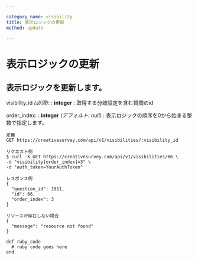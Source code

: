 ```yaml
---

category_name: visibility
title: 表示ロジックの更新
method: update

---
```


# 表示ロジックの更新

## 表示ロジックを更新します。

visibility_id _(必須)_:
: __integer__
: 取得する分岐設定を含む質問のid

order_index:
: __integer__ _(デフォルト: null)_
: 表示ロジックの順序を0から始まる整数で指定します。

~~~
定義
GET https://creativesurvey.com/api/v1/visibilities/:visibility_id

リクエスト例
$ curl -X GET https://creativesurvey.com/api/v1/visibilities/66 \
-d "visibility[order_index]=3" \
-d "auth_token=YourAuthToken"

レスポンス例
{
  "question_id": 1911,
  "id": 66,
  "order_index": 3
}

リソースが存在しない場合
{
  "message": "resource not found"
}
~~~

~~~
def ruby_code
  # ruby code goes here
end
~~~

